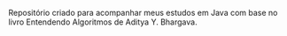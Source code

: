 Repositório criado para acompanhar meus estudos em Java com base no livro Entendendo Algoritmos de Aditya Y. Bhargava.